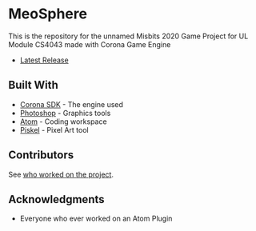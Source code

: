 # MeoSphere
This is the repository for the unnamed Misbits 2020 Game Project for UL Module CS4043 made with Corona Game Engine

*   [Latest Release](https://github.com/TomC17/Misbits-2D-Game-Project/releases/latest)

## Built With
*   [Corona SDK](https://coronalabs.com/) - The engine used
*   [Photoshop](https://www.adobe.com/ie/products/photoshop.html) - Graphics tools
*   [Atom](https://atom.io/) - Coding workspace
*   [Piskel](https://www.piskelapp.com/) - Pixel Art tool

## Contributors
See [who worked on the project](https://github.com/TomC17/Misbits-2D-Game-Project/contributors).

## Acknowledgments
*   Everyone who ever worked on an Atom Plugin
